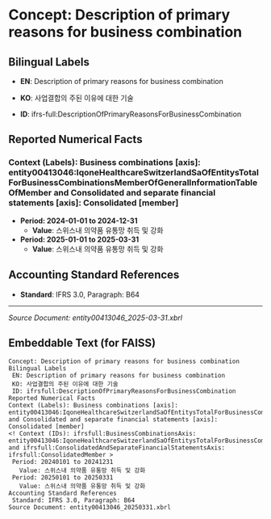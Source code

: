 # Concept: Description of primary reasons for business combination

## Bilingual Labels
- **EN**: Description of primary reasons for business combination
- **KO**: 사업결합의 주된 이유에 대한 기술

- **ID**: ifrs-full:DescriptionOfPrimaryReasonsForBusinessCombination

## Reported Numerical Facts

### **Context (Labels): Business combinations [axis]: entity00413046:IqoneHealthcareSwitzerlandSaOfEntitysTotalForBusinessCombinationsMemberOfGeneralInformationTableOfMember and Consolidated and separate financial statements [axis]: Consolidated [member]**
<!-- Context (IDs): ifrs-full:BusinessCombinationsAxis: entity00413046:IqoneHealthcareSwitzerlandSaOfEntitysTotalForBusinessCombinationsMemberOfGeneralInformationTableOfMember and ifrs-full:ConsolidatedAndSeparateFinancialStatementsAxis: ifrs-full:ConsolidatedMember -->
- **Period: 2024-01-01 to 2024-12-31**
  - **Value**: 스위스내 의약품 유통망 취득 및 강화
- **Period: 2025-01-01 to 2025-03-31**
  - **Value**: 스위스내 의약품 유통망 취득 및 강화

## Accounting Standard References
- **Standard**: IFRS 3.0, Paragraph: B64

---
*Source Document: entity00413046_2025-03-31.xbrl*
## Embeddable Text (for FAISS)
```text
Concept: Description of primary reasons for business combination
Bilingual Labels
 EN: Description of primary reasons for business combination
 KO: 사업결합의 주된 이유에 대한 기술
 ID: ifrsfull:DescriptionOfPrimaryReasonsForBusinessCombination
Reported Numerical Facts
Context (Labels): Business combinations [axis]: entity00413046:IqoneHealthcareSwitzerlandSaOfEntitysTotalForBusinessCombinationsMemberOfGeneralInformationTableOfMember and Consolidated and separate financial statements [axis]: Consolidated [member]
<! Context (IDs): ifrsfull:BusinessCombinationsAxis: entity00413046:IqoneHealthcareSwitzerlandSaOfEntitysTotalForBusinessCombinationsMemberOfGeneralInformationTableOfMember and ifrsfull:ConsolidatedAndSeparateFinancialStatementsAxis: ifrsfull:ConsolidatedMember >
 Period: 20240101 to 20241231
   Value: 스위스내 의약품 유통망 취득 및 강화
 Period: 20250101 to 20250331
   Value: 스위스내 의약품 유통망 취득 및 강화
Accounting Standard References
 Standard: IFRS 3.0, Paragraph: B64
Source Document: entity00413046_20250331.xbrl
```
